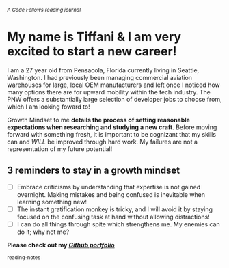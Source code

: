 <sub> *A  Code Fellows reading journal* </sub>

#	My name is Tiffani & I am very excited to start a new career! 

I am a 27 year old from Pensacola, Florida currently living in Seattle, Washington. I had previously been managing commercial aviation warehouses for large, local OEM manufacturers and left once I noticed how many options there are for upward mobility within the tech industry. The PNW offers a substantially large selection of developer jobs to choose from, which I am looking foward to!

Growth Mindset to me **details the process of setting reasonable expectations when researching and studying a new craft**. Before moving forward with something fresh, it is important to be cognizant that my skills can and *WILL* be improved through hard work. My failures are not a representation of my future potential!

## 3 reminders to stay in a growth mindset

- [ ]  Embrace criticisms by understanding that expertise is not gained overnight. Making mistakes and being confused is inevitable when learning something new!
- [ ]  The instant gratification monkey is tricky, and I will avoid it by staying focused on the confusing task at hand without allowing distractions!
- [ ]  I can do all things through spite which strengthens me. My enemies can do it; why not me? 	

 **Please check out my _[Github portfolio](https://github.com/tiffanirice23)_** 

<sub> reading-notes </sub>
